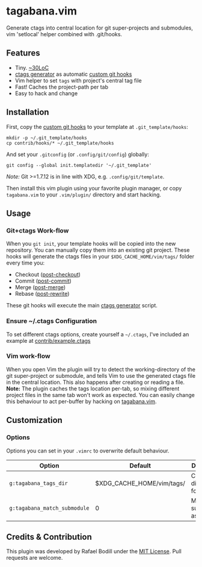 
# tagabana.vim
Generate ctags into central location for git super-projects and submodules, vim 'setlocal' helper combined with .git/hooks.

## Features
- Tiny. [~30LoC](./plugin/tagabana.vim)
- [ctags generator] as automatic [custom git hooks]
- Vim helper to set `tags` with project's central tag file
- Fast! Caches the project-path per tab
- Easy to hack and change

## Installation
First, copy the [custom git hooks] to your template at `.git_template/hooks`:

	mkdir -p ~/.git_template/hooks
	cp contrib/hooks/* ~/.git_template/hooks

And set your `.gitconfig` (or `.config/git/config`) globally:

	git config --global init.templatedir '~/.git_template'

_Note:_ Git >=1.7.12 is in line with XDG, e.g. `.config/git/template`.

Then install this vim plugin using your favorite plugin manager, or copy
`tagabana.vim` to your `.vim/plugin/` directory and start hacking.

## Usage

### Git+ctags Work-flow
When you `git init`, your template hooks will be copied into the new repository.
You can manually copy them into an existing git project. These hooks will
generate the ctags files in your `$XDG_CACHE_HOME/vim/tags/` folder every time
you:
- Checkout ([post-checkout])
- Commit ([post-commit])
- Merge ([post-merge])
- Rebase ([post-rewrite])

These git hooks will execute the main [ctags generator] script.

### Ensure ~/.ctags Configuration
To set different ctags options, create yourself a `~/.ctags`, I've included an
example at [contrib/example.ctags]

### Vim work-flow
When you open Vim the plugin will try to detect the working-directory of the git
super-project or submodule, and tells Vim to use the generated ctags file in the
central location. This also happens after creating or reading a file. **Note:**
The plugin caches the tags location per-tab, so mixing different project files
in the same tab won't work as expected. You can easily change this behaviour to
act per-buffer by hacking on [tagabana.vim](./plugin/tagabana.vim).

## Customization

### Options

Options you can set in your `.vimrc` to overwrite default behaviour.

| Option                | Default                   | Description                |
|-----------------------|---------------------------|----------------------------|
| `g:tagabana_tags_dir` | $XDG_CACHE_HOME/vim/tags/ | Central directory for tags |
| `g:tagabana_match_submodule` | 0 | Match submodules as well? |

## Credits & Contribution

This plugin was developed by Rafael Bodill under the [MIT License][license]. Pull requests are welcome.

[contrib/example.ctags]: ./contrib/example.ctags
[post-checkout]: ./contrib/hooks/post-checkout
[post-commit]: ./contrib/hooks/post-commit
[post-merge]: ./contrib/hooks/post-merge
[post-rewrite]: ./contrib/hooks/post-rewrite
[ctags generator]: ./contrib/hooks/ctags
[custom git hooks]: ./contrib/hooks/
[license]: ./LICENSE
